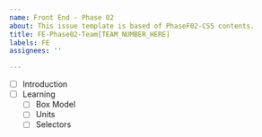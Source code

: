 ```yaml
---
name: Front End - Phase 02
about: This issue template is based of PhaseF02-CSS contents.
title: FE-Phase02-Team[TEAM_NUMBER_HERE]
labels: FE
assignees: ''

---
```


- [ ] Introduction
- [ ] Learning
  - [ ] Box Model
  - [ ] Units
  - [ ] Selectors
